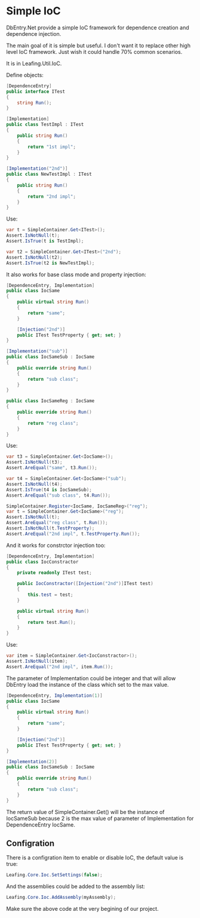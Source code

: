 Simple IoC
==========

DbEntry.Net provide a simple IoC framework for dependence creation and dependence injection.

The main goal of it is simple but useful. I don't want it to replace other high level IoC framework. Just wish it could handle 70% common scenarios.

It is in Leafing.Util.IoC.

Define objects:

````c#
[DependenceEntry]
public interface ITest
{
    string Run();
}

[Implementation]
public class TestImpl : ITest
{
    public string Run()
    {
        return "1st impl";
    }
}

[Implementation("2nd")]
public class NewTestImpl : ITest
{
    public string Run()
    {
        return "2nd impl";
    }
}
````

Use:

````c#
var t = SimpleContainer.Get<ITest>();
Assert.IsNotNull(t);
Assert.IsTrue(t is TestImpl);

var t2 = SimpleContainer.Get<ITest>("2nd");
Assert.IsNotNull(t2);
Assert.IsTrue(t2 is NewTestImpl);
````

It also works for base class mode and property injection:

````c#
[DependenceEntry, Implementation]
public class IocSame
{
    public virtual string Run()
    {
        return "same";
    }

    [Injection("2nd")]
    public ITest TestProperty { get; set; }
}

[Implementation("sub")]
public class IocSameSub : IocSame
{
    public override string Run()
    {
        return "sub class";
    }
}

public class IocSameReg : IocSame
{
    public override string Run()
    {
        return "reg class";
    }
}
````

Use:

````c#
var t3 = SimpleContainer.Get<IocSame>();
Assert.IsNotNull(t3);
Assert.AreEqual("same", t3.Run());

var t4 = SimpleContainer.Get<IocSame>("sub");
Assert.IsNotNull(t4);
Assert.IsTrue(t4 is IocSameSub);
Assert.AreEqual("sub class", t4.Run());

SimpleContainer.Register<IocSame, IocSameReg>("reg");
var t = SimpleContainer.Get<IocSame>("reg");
Assert.IsNotNull(t);
Assert.AreEqual("reg class", t.Run());
Assert.IsNotNull(t.TestProperty);
Assert.AreEqual("2nd impl", t.TestProperty.Run());
````

And it works for constrctor injection too:

````c#
[DependenceEntry, Implementation]
public class IocConstractor
{
    private readonly ITest test;

    public IocConstractor([Injection("2nd")]ITest test)
    {
        this.test = test;
    }

    public virtual string Run()
    {
        return test.Run();
    }
}
````

Use:

````c#
var item = SimpleContainer.Get<IocConstractor>();
Assert.IsNotNull(item);
Assert.AreEqual("2nd impl", item.Run());
````

The parameter of Implementation could be integer and that will allow DbEntry load the instance of the class which set to the max value.

````c#
[DependenceEntry, Implementation(1)]
public class IocSame
{
    public virtual string Run()
    {
        return "same";
    }

    [Injection("2nd")]
    public ITest TestProperty { get; set; }
}

[Implementation(2)]
public class IocSameSub : IocSame
{
    public override string Run()
    {
        return "sub class";
    }
}
````

The return value of SimpleContainer.Get<IocSame>() will be the instance of IocSameSub because 2 is the max value of parameter of Implementation for DependenceEntry IocSame.

Configration
----------

There is a configration item to enable or disable IoC, the default value is true:

````c#
Leafing.Core.Ioc.SetSettings(false);
````

And the assemblies could be added to the assembly list:

````c#
Leafing.Core.Ioc.AddAssembly(myAssembly);
````

Make sure the above code at the very begining of our project.
